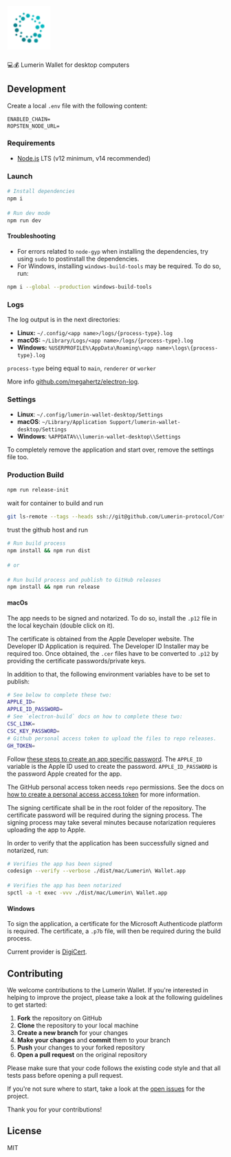 <h1>
  <img src="logo.svg" alt="Lumerin Wallet Desktop Application" width="20%">
</h1>

💻💰 Lumerin Wallet for desktop computers

<!--
[![JavaScript Style Guide](https://img.shields.io/badge/code_style-standard-brightgreen.svg)](https://standardjs.com)

![Lumerin Desktop Wallet](https://lumerin.io/images/lumerin-apps-demo@2x.png) 
-->

## Development

Create a local `.env` file with the following content:

```shell
ENABLED_CHAIN=
ROPSTEN_NODE_URL=
```

### Requirements

- [Node.js](https://nodejs.org) LTS (v12 minimum, v14 recommended)

### Launch

```sh
# Install dependencies
npm i

# Run dev mode
npm run dev
```

#### Troubleshooting

- For errors related to `node-gyp` when installing the dependencies, try using `sudo` to postinstall the dependencies.
- For Windows, installing `windows-build-tools` may be required. To do so, run:

```sh
npm i --global --production windows-build-tools
```

### Logs

The log output is in the next directories:

- **Linux:** `~/.config/<app name>/logs/{process-type}.log`
- **macOS:** `~/Library/Logs/<app name>/logs/{process-type}.log`
- **Windows:** `%USERPROFILE%\AppData\Roaming\<app name>\logs\{process-type}.log`

`process-type` being equal to `main`, `renderer` or `worker`

More info [github.com/megahertz/electron-log](https://github.com/megahertz/electron-log).

### Settings

- **Linux**: `~/.config/lumerin-wallet-desktop/Settings`
- **macOS**: `~/Library/Application Support/lumerin-wallet-desktop/Settings`
- **Windows**: `%APPDATA%\\lumerin-wallet-desktop\\Settings`

To completely remove the application and start over, remove the settings file too.

### Production Build

```sh
npm run release-init
```

wait for container to build and run

```sh
git ls-remote --tags --heads ssh://git@github.com/Lumerin-protocol/ContractsJS.git
```

trust the github host and run

```sh
# Run build process
npm install && npm run dist

# or

# Run build process and publish to GitHub releases
npm install && npm run release
```

#### macOs

The app needs to be signed and notarized.
To do so, install the `.p12` file in the local keychain (double click on it).

The certificate is obtained from the Apple Developer website.
The Developer ID Application is required.
The Developer ID Installer may be required too.
Once obtained, the `.cer` files have to be converted to `.p12` by providing the certificate passwords/private keys.

In addition to that, the following environment variables have to be set to publish:

```sh
# See below to complete these two:
APPLE_ID=
APPLE_ID_PASSWORD=
# See `electron-build` docs on how to complete these two:
CSC_LINK=
CSC_KEY_PASSWORD=
# Github personal access token to upload the files to repo releases.
GH_TOKEN=
```

Follow [these steps to create an app specific password](https://support.apple.com/en-us/HT204397).
The `APPLE_ID` variable is the Apple ID used to create the password.
`APPLE_ID_PASSWORD` is the password Apple created for the app.

The GitHub personal access token needs `repo` permissions.
See the docs on [how to create a personal access access token](https://docs.github.com/en/github/authenticating-to-github/keeping-your-account-and-data-secure/creating-a-personal-access-token) for more information.

The signing certificate shall be in the root folder of the repository.
The certificate password will be required during the signing process.
The signing process may take several minutes because notarization requieres uploading the app to Apple.

In order to verify that the application has been successfully signed and notarized, run:

```sh
# Verifies the app has been signed
codesign --verify --verbose ./dist/mac/Lumerin\ Wallet.app

# Verifies the app has been notarized
spctl -a -t exec -vvv ./dist/mac/Lumerin\ Wallet.app
```

#### Windows

To sign the application, a certificate for the Microsoft Authenticode platform is required.
The certificate, a `.p7b` file, will then be required during the build process.

Current provider is [DigiCert](https://www.digicert.com).

## Contributing

We welcome contributions to the Lumerin Wallet. If you're interested in helping to improve the project, please take a look at the following guidelines to get started:

1.  **Fork** the repository on GitHub
2.  **Clone** the repository to your local machine
3.  **Create a new branch** for your changes
4.  **Make your changes** and **commit** them to your branch
5.  **Push** your changes to your forked repository
6.  **Open a pull request** on the original repository

Please make sure that your code follows the existing code style and that all tests pass before opening a pull request.

If you're not sure where to start, take a look at the [open issues](https://github.com/lumerin-protocol/WalletDesktop/issues) for the project.

Thank you for your contributions!

## License

MIT

